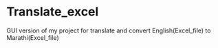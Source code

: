 # Translate_excel
GUI version of my project for translate and convert English(Excel_file) to Marathi(Excel_file)
